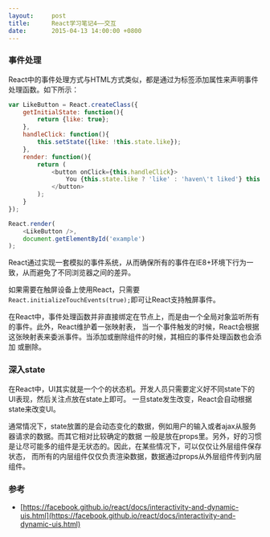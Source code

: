 ```yaml
---
layout:     post
title:      React学习笔记4——交互
date:       2015-04-13 14:00:00 +0800
---
```


### 事件处理

React中的事件处理方式与HTML方式类似，都是通过为标签添加属性来声明事件处理函数。如下所示：

```javascript
var LikeButton = React.createClass({
    getInitialState: function(){
        return {like: true};
    },
    handleClick: function(){
        this.setState({like: !this.state.like});
    },
    render: function(){
        return (
            <button onClick={this.handleClick}>
                You {this.state.like ? 'like' : 'haven\'t liked'} this
            </button>
        );
    }
});

React.render(
    <LikeButton />,
    document.getElementById('example')
);
```

React通过实现一套模拟的事件系统，从而确保所有的事件在IE8+环境下行为一致，从而避免了不同浏览器之间的差异。

如果需要在触屏设备上使用React，只需要`React.initializeTouchEvents(true);`即可让React支持触屏事件。

在React中，事件处理函数并非直接绑定在节点上，而是由一个全局对象监听所有的事件。此外，React维护着一张映射表，
当一个事件触发的时候，React会根据这张映射表来委派事件。当添加或删除组件的时候，其相应的事件处理函数也会添加
或删除。

### 深入state

在React中，UI其实就是一个个的状态机。开发人员只需要定义好不同state下的UI表现，然后关注点放在state上即可。
一旦state发生改变，React会自动根据state来改变UI。

通常情况下，state放置的是会动态变化的数据，例如用户的输入或者ajax从服务器请求的数据。而其它相对比较确定的数据
一般是放在props里。另外，好的习惯是让尽可能多的组件是无状态的。因此，在某些情况下，可以仅仅让外层组件保存状态，
而所有的内层组件仅仅负责渲染数据，数据通过props从外层组件传到内层组件。

### 参考

- [https://facebook.github.io/react/docs/interactivity-and-dynamic-uis.html](https://facebook.github.io/react/docs/interactivity-and-dynamic-uis.html)

